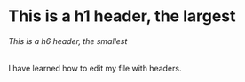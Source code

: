 # This is a h1 header, the largest
###### This is a h6 header, the smallest


I have learned how to edit my file with headers.
